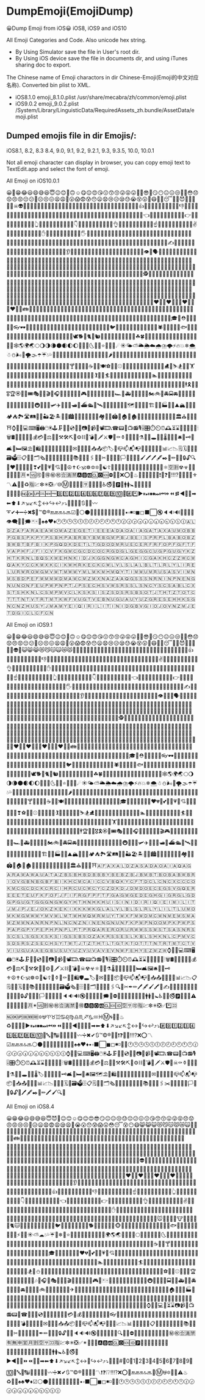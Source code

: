 # DumpEmoji(EmojiDump)
😀Dump Emoji from iOS😀 iOS8, iOS9 and iOS10

All Emoji Categories and Code. Also unicode hex string.

* By Using Simulator save the file in User's root dir.
* By Using iOS device save the file in documents dir, and using iTunes sharing doc to export.

The Chinese name of Emoji charactors in dir Chinese-Emoji(Emoji的中文对应名称). Converted bin plist to XML.

* iOS8.1.0  emoji_8.1.0.plist  /usr/share/mecabra/zh/common/emoji.plist
* iOS9.0.2  emoji_9.0.2.plist  /System/Library/LinguisticData/RequiredAssets_zh.bundle/AssetData/emoji.plist

## Dumped emojis file in dir Emojis/:
iOS8.1, 8.2, 8.3 8.4, 9.0, 9.1, 9.2, 9.2.1, 9.3, 9.3.5, 10.0, 10.0.1


Not all emoji character can display in browser, you can copy emoji text to TextEdit.app and select the font of emoji.

All Emoji on iOS10.0.1

😀😬😁😂😃😄😅😆😇😉😊🙂🙃☺😋😌😍😘😗😙😚😜😝😛🤑🤓😎🤗😏😶😐😑😒🙄🤔😳😞😟😠😡😔😕🙁☹😣😖😫😩😤😮😱😨😰😯😦😧😢😥😪😓😭😵😲🤐😷🤒🤕😴💤💩😈👿👹👺👻💀☠👽👾🤖😺😸😹😻😼😽🙀😿😾🙌🙌🏻🙌🏼🙌🏽🙌🏾🙌🏿👏👏🏻👏🏼👏🏽👏🏾👏🏿👍👍🏻👍🏼👍🏽👍🏾👍🏿👎👎🏻👎🏼👎🏽👎🏾👎🏿👊👊🏻👊🏼👊🏽👊🏾👊🏿✊✊🏻✊🏼✊🏽✊🏾✊🏿👋👋🏻👋🏼👋🏽👋🏾👋🏿👈👈🏻👈🏼👈🏽👈🏾👈🏿👉👉🏻👉🏼👉🏽👉🏾👉🏿👆👆🏻👆🏼👆🏽👆🏾👆🏿👇👇🏻👇🏼👇🏽👇🏾👇🏿👌👌🏻👌🏼👌🏽👌🏾👌🏿☝☝🏻☝🏼☝🏽☝🏾☝🏿✌✌🏻✌🏼✌🏽✌🏾✌🏿✋✋🏻✋🏼✋🏽✋🏾✋🏿🖐🖐🏻🖐🏼🖐🏽🖐🏾🖐🏿👐👐🏻👐🏼👐🏽👐🏾👐🏿💪💪🏻💪🏼💪🏽💪🏾💪🏿🙏🙏🏻🙏🏼🙏🏽🙏🏾🙏🏿🖖🖖🏻🖖🏼🖖🏽🖖🏾🖖🏿🤘🤘🏻🤘🏼🤘🏽🤘🏾🤘🏿🖕🖕🏻🖕🏼🖕🏽🖕🏾🖕🏿✍✍🏻✍🏼✍🏽✍🏾✍🏿💅💅🏻💅🏼💅🏽💅🏾💅🏿👄👅👂👂🏻👂🏼👂🏽👂🏾👂🏿👃👃🏻👃🏼👃🏽👃🏾👃🏿👁👀🗣👤👥👶👶🏻👶🏼👶🏽👶🏾👶🏿👦👦🏻👦🏼👦🏽👦🏾👦🏿👧👧🏻👧🏼👧🏽👧🏾👧🏿👨👨🏻👨🏼👨🏽👨🏾👨🏿👩👩🏻👩🏼👩🏽👩🏾👩🏿👱‍♀️👱👱🏻👱🏼👱🏽👱🏾👱🏿👴👴🏻👴🏼👴🏽👴🏾👴🏿👵👵🏻👵🏼👵🏽👵🏾👵🏿👲👲🏻👲🏼👲🏽👲🏾👲🏿👳‍♀️👳👳🏻👳🏼👳🏽👳🏾👳🏿👮‍♀️👮👮🏻👮🏼👮🏽👮🏾👮🏿👷‍♀️👷👷🏻👷🏼👷🏽👷🏾👷🏿💂‍♀️💂💂🏻💂🏼💂🏽💂🏾💂🏿🕵️‍♀️🕵🕵🏻🕵🏼🕵🏽🕵🏾🕵🏿🎅🎅🏻🎅🏼🎅🏽🎅🏾🎅🏿👸👸🏻👸🏼👸🏽👸🏾👸🏿👰👰🏻👰🏼👰🏽👰🏾👰🏿👼👼🏻👼🏼👼🏽👼🏾👼🏿🙇‍♀️🙇🙇🏻🙇🏼🙇🏽🙇🏾🙇🏿💁💁🏻💁🏼💁🏽💁🏾💁🏿💁‍♂️🙅🙅🏻🙅🏼🙅🏽🙅🏾🙅🏿🙅‍♂️🙆🙆🏻🙆🏼🙆🏽🙆🏾🙆🏿🙆‍♂️🙋🙋🏻🙋🏼🙋🏽🙋🏾🙋🏿🙋‍♂️🙎🙎🏻🙎🏼🙎🏽🙎🏾🙎🏿🙎‍♂️🙍🙍🏻🙍🏼🙍🏽🙍🏾🙍🏿🙍‍♂️💇💇🏻💇🏼💇🏽💇🏾💇🏿💇‍♂️💆💆🏻💆🏼💆🏽💆🏾💆🏿💆‍♂️💃💃🏻💃🏼💃🏽💃🏾💃🏿👯👯‍♂️🚶‍♀️🚶🚶🏻🚶🏼🚶🏽🚶🏾🚶🏿🏃‍♀️🏃🏃🏻🏃🏼🏃🏽🏃🏾🏃🏿👫👭👬💑👩‍❤️‍👩👨‍❤️‍👨💏👩‍❤️‍💋‍👩👨‍❤️‍💋‍👨👪👨‍👩‍👧👨‍👩‍👧‍👦👨‍👩‍👦‍👦👨‍👩‍👧‍👧👩‍👩‍👦👩‍👩‍👧👩‍👩‍👧‍👦👩‍👩‍👦‍👦👩‍👩‍👧‍👧👨‍👨‍👦👨‍👨‍👧👨‍👨‍👧‍👦👨‍👨‍👦‍👦👨‍👨‍👧‍👧👩‍👦👩‍👧👩‍👧‍👦👩‍👦‍👦👩‍👧‍👧👨‍👦👨‍👧👨‍👧‍👦👨‍👦‍👦👨‍👧‍👧👚👕👖👔👗👙👘💄💋👣👠👡👢👞👟👒🎩🎓👑⛑🎒👝👛👜💼👓🕶💍🌂🐶🐱🐭🐹🐰🐻🐼🐨🐯🦁🐮🐷🐽🐸🐙🐵🙈🙉🙊🐒🐔🐧🐦🐤🐣🐥🐺🐗🐴🦄🐝🐛🐌🐞🐜🕷🦂🦀🐍🐢🐠🐟🐡🐬🐳🐋🐊🐆🐅🐃🐂🐄🐪🐫🐘🐐🐏🐑🐎🐖🐀🐁🐓🦃🕊🐕🐩🐈🐇🐿🐾🐉🐲🌵🎄🌲🌳🌴🌱🌿☘🍀🎍🎋🍃🍂🍁🌾🌺🌻🌹🌷🌼🌸💐🍄🌰🎃🐚🕸🌎🌍🌏🌕🌖🌗🌘🌑🌒🌓🌔🌚🌝🌛🌜🌞🌙⭐🌟💫✨☄☀🌤⛅🌥🌦☁🌧⛈🌩⚡🔥💥❄🌨☃⛄🌬💨🌪🌫☂☔💧💦🌊🍏🍎🍐🍊🍋🍌🍉🍇🍓🍈🍒🍑🍍🍅🍆🌶🌽🍠🍯🍞🧀🍗🍖🍤🍳🍔🍟🌭🍕🍝🌮🌯🍜🍲🍥🍣🍱🍛🍙🍚🍘🍢🍡🍧🍨🍦🍰🎂🍮🍬🍭🍫🍿🍩🍪🍺🍻🍷🍸🍹🍾🍶🍵☕🍼🍴🍽⚽🏀🏈⚾🎾🏐🏉🎱🏓🏸🏒🏑🏏🏹⛳🎣⛸🎿⛷🏂🏋️‍♀️🏋🏋🏻🏋🏼🏋🏽🏋🏾🏋🏿⛹️‍♀️⛹⛹🏻⛹🏼⛹🏽⛹🏾⛹🏿🏌️‍♀️🏌🏄‍♀️🏄🏄🏻🏄🏼🏄🏽🏄🏾🏄🏿🏊‍♀️🏊🏊🏻🏊🏼🏊🏽🏊🏾🏊🏿🚣‍♀️🚣🚣🏻🚣🏼🚣🏽🚣🏾🚣🏿🏇🚴‍♀️🚴🚴🏻🚴🏼🚴🏽🚴🏾🚴🏿🚵‍♀️🚵🚵🏻🚵🏼🚵🏽🚵🏾🚵🏿🛀🛀🏻🛀🏼🛀🏽🛀🏾🛀🏿🕴🎗🎽🏅🎖🏆🏵🎯🎫🎟🎭🎨🎪🎬🎤🎧🎼🎹🎷🎺🎸🎻🎮🎰🎲🎳🚗🚕🚙🚌🚎🏎🚓🚑🚒🚐🚚🚛🚜🏍🚲🚨🚔🚍🚘🚖🚡🚠🚟🚃🚋🚝🚄🚅🚈🚞🚂🚆🚇🚊🚉🚁🛩✈🛫🛬⛵🛥🚤⛴🛳🚀🛰💺⚓🚧⛽🚏🚦🚥🗺🚢🎡🎢🎠🏗🌁🗼🏭⛲🎑⛰🏔🗻🌋🗾🏕⛺🏞🛣🛤🌅🌄🏜🏖🏝🌇🌆🏙🌃🌉🌌🌠🎇🎆🌈🏘🏰🏯🏟🗽🏠🏡🏚🏢🏬🏣🏤🏥🏦🏨🏪🏫🏩💒🏛⛪🕌🕍🕋⛩⌚📱📲💻⌨🖥🖨🖱🖲🕹🗜💽💾💿📀📼📷📸📹🎥📽🎞📞☎📟📠📺📻🎙🎚🎛⏱⏲⏰🕰⏳⌛📡🔋🔌💡🔦🕯🗑🛢💸💵💴💶💷💰💳💎⚖🔧🔨⚒🛠⛏🔩⚙⛓🔫💣🔪🗡⚔🛡🚬⚰⚱🏺🔮📿💈⚗🔭🔬🕳💊💉🌡🚽🚿🛁🛎🔑🗝🚪🛋🛌🛏🖼⛱🗿🛍🎁🎈🎏🎀🎊🎉🎐🏮🎎✉📩📨📧💌📥📤📦🏷🔖📪📫📬📭📮📯📜📃📄📑📊📈📉🗒🗓📆📅📇🗃🗳🗄📋📁📂🗂🗞📰📓📔📒📕📗📘📙📚📖🔗📎🖇📐📏✂📌📍🚩🎌🏳🏴🏁🏳️‍🌈🖌🖍🖊🖋✒📝✏🔏🔐🔒🔓🔍🔎❤💛💚💙💜💔❣💕💞💓💗💖💘💝💟☮✝☪🕉☸✡🔯🕎☯☦🛐⛎♈♉♊♋♌♍♎♏♐♑♒♓🆔⚛🈳🈹☢☣📴📳🈶🈚🈸🈺🈷✴🆚🉑💮🉐㊙㊗🈴🈵🈲🅰🅱🆎🆑🅾🆘⛔📛🚫❌⭕💢♨🚷🚯🚳🚱🔞📵❗❕❓❔‼⁉💯🔅🔆🔱⚜〽⚠🚸🔰♻🈯💹❇✳❎✅🌐Ⓜ💠🌀➿🏧🈂🛂🛃🛄🛅♿🚭🚾🅿🚰🚹🚺🚼🚻🚮🎦📶🈁🔤🔡🔠🔣ℹ🆖🆗🆙🆒🆕🆓0️⃣1️⃣2️⃣3️⃣4️⃣5️⃣6️⃣7️⃣8️⃣9️⃣🔟🔢#️⃣*️⃣▶⏸⏯⏹⏺⏭⏮⏩⏪⏫⏬◀🔼🔽➡⬅⬆⬇↗↘↙↖↕↔↪↩⤴⤵🔀🔁🔂🔄🔃🎵🎶〰➰✔➕➖➗✖💲💱™©®🔚🔙🔛🔝🔜☑🔘⚪⚫🔴🔵🔺🔻🔸🔹🔶🔷🔳🔲▪▫◾◽◼◻⬛⬜🔇🔈🔉🔊🔕🔔📣📢👁‍🗨💬💭🗯🃏🀄🎴♠♣♥♦🕐🕑🕒🕓🕔🕕🕖🕗🕘🕙🕚🕛🕜🕝🕞🕟🕠🕡🕢🕣🕤🕥🕦🕧🇦🇱🇩🇿🇦🇫🇦🇷🇦🇪🇦🇼🇴🇲🇦🇿🇪🇬🇪🇹🇮🇪🇪🇪🇦🇩🇦🇴🇦🇮🇦🇬🇦🇹🇦🇽🇦🇺🇲🇴🇧🇧🇵🇬🇧🇸🇵🇰🇵🇾🇵🇸🇧🇭🇵🇦🇧🇷🇧🇾🇧🇲🇧🇬🇲🇵🇧🇯🇧🇪🇮🇸🇵🇷🇵🇱🇧🇦🇧🇴🇧🇿🇧🇼🇧🇹🇧🇫🇧🇮🇰🇵🇬🇶🇩🇰🇩🇪🇹🇱🇹🇬🇩🇴🇩🇲🇷🇺🇪🇨🇪🇷🇫🇷🇫🇴🇵🇫🇬🇫🇹🇫🇻🇦🇵🇭🇫🇯🇫🇮🇨🇻🇫🇰🇬🇲🇨🇬🇨🇩🇨🇴🇨🇷🇬🇩🇬🇱🇬🇪🇬🇬🇨🇺🇬🇵🇬🇺🇬🇾🇰🇿🇭🇹🇰🇷🇳🇱🇧🇶🇸🇽🇲🇪🇭🇳🇰🇮🇩🇯🇰🇬🇬🇳🇬🇼🇨🇦🇬🇭🇮🇨🇬🇦🇰🇭🇨🇿🇿🇼🇨🇲🇶🇦🇰🇾🇨🇨🇰🇲🇽🇰🇨🇮🇰🇼🇭🇷🇰🇪🇨🇰🇨🇼🇱🇻🇱🇸🇱🇦🇱🇧🇱🇹🇱🇷🇱🇾🇱🇮🇷🇪🇱🇺🇷🇼🇷🇴🇲🇬🇲🇻🇲🇹🇲🇼🇲🇾🇲🇱🇲🇰🇲🇭🇲🇶🇾🇹🇮🇲🇲🇺🇲🇷🇺🇸🇦🇸🇻🇮🇲🇳🇲🇸🇧🇩🇵🇪🇫🇲🇲🇲🇲🇩🇲🇦🇲🇨🇲🇿🇲🇽🇳🇦🇿🇦🇦🇶🇬🇸🇸🇸🇳🇷🇳🇮🇳🇵🇳🇪🇳🇬🇳🇺🇳🇴🇳🇫🇪🇺🇵🇼🇵🇳🇵🇹🇯🇵🇸🇪🇨🇭🇸🇻🇼🇸🇷🇸🇸🇱🇸🇳🇨🇾🇸🇨🇸🇦🇧🇱🇨🇽🇸🇹🇸🇭🇰🇳🇱🇨🇸🇲🇵🇲🇻🇨🇱🇰🇸🇰🇸🇮🇸🇿🇸🇩🇸🇷🇸🇧🇸🇴🇹🇯🇹🇭🇹🇿🇹🇴🇹🇨🇹🇹🇹🇳🇹🇻🇹🇷🇹🇲🇹🇰🇼🇫🇻🇺🇬🇹🇻🇪🇧🇳🇺🇬🇺🇦🇺🇾🇺🇿🇬🇷🇪🇸🇪🇭🇭🇰🇸🇬🇳🇨🇳🇿🇭🇺🇸🇾🇯🇲🇦🇲🇾🇪🇮🇶🇮🇷🇮🇱🇮🇹🇮🇳🇮🇩🇬🇧🇻🇬🇮🇴🇯🇴🇻🇳🇿🇲🇯🇪🇹🇩🇬🇮🇨🇱🇨🇫🇨🇳

All Emoji on iOS9.1

😀😬😁😂😃😄😅😆😇😉😊🙂🙃☺😋😌😍😘😗😙😚😜😝😛🤑🤓😎🤗😏😶😐😑😒🙄🤔😳😞😟😠😡😔😕🙁☹😣😖😫😩😤😮😱😨😰😯😦😧😢😥😪😓😭😵😲🤐😷🤒🤕😴💤💩😈👿👹👺💀👻👽🤖😺😸😹😻😼😽🙀😿😾🙌🙌🏻🙌🏼🙌🏽🙌🏾🙌🏿👏👏🏻👏🏼👏🏽👏🏾👏🏿👋👋🏻👋🏼👋🏽👋🏾👋🏿👍👍🏻👍🏼👍🏽👍🏾👍🏿👎👎🏻👎🏼👎🏽👎🏾👎🏿👊👊🏻👊🏼👊🏽👊🏾👊🏿✊✊🏻✊🏼✊🏽✊🏾✊🏿✌✌🏻✌🏼✌🏽✌🏾✌🏿👌👌🏻👌🏼👌🏽👌🏾👌🏿✋✋🏻✋🏼✋🏽✋🏾✋🏿👐👐🏻👐🏼👐🏽👐🏾👐🏿💪💪🏻💪🏼💪🏽💪🏾💪🏿🙏🙏🏻🙏🏼🙏🏽🙏🏾🙏🏿☝☝🏻☝🏼☝🏽☝🏾☝🏿👆👆🏻👆🏼👆🏽👆🏾👆🏿👇👇🏻👇🏼👇🏽👇🏾👇🏿👈👈🏻👈🏼👈🏽👈🏾👈🏿👉👉🏻👉🏼👉🏽👉🏾👉🏿🖕🖕🏻🖕🏼🖕🏽🖕🏾🖕🏿🖐🖐🏻🖐🏼🖐🏽🖐🏾🖐🏿🤘🤘🏻🤘🏼🤘🏽🤘🏾🤘🏿🖖🖖🏻🖖🏼🖖🏽🖖🏾🖖🏿✍✍🏻✍🏼✍🏽✍🏾✍🏿💅💅🏻💅🏼💅🏽💅🏾💅🏿👄👅👂👂🏻👂🏼👂🏽👂🏾👂🏿👃👃🏻👃🏼👃🏽👃🏾👃🏿👁👀👤👥🗣👶👶🏻👶🏼👶🏽👶🏾👶🏿👦👦🏻👦🏼👦🏽👦🏾👦🏿👧👧🏻👧🏼👧🏽👧🏾👧🏿👨👨🏻👨🏼👨🏽👨🏾👨🏿👩👩🏻👩🏼👩🏽👩🏾👩🏿👱👱🏻👱🏼👱🏽👱🏾👱🏿👴👴🏻👴🏼👴🏽👴🏾👴🏿👵👵🏻👵🏼👵🏽👵🏾👵🏿👲👲🏻👲🏼👲🏽👲🏾👲🏿👳👳🏻👳🏼👳🏽👳🏾👳🏿👮👮🏻👮🏼👮🏽👮🏾👮🏿👷👷🏻👷🏼👷🏽👷🏾👷🏿💂💂🏻💂🏼💂🏽💂🏾💂🏿🕵🎅🎅🏻🎅🏼🎅🏽🎅🏾🎅🏿👼👼🏻👼🏼👼🏽👼🏾👼🏿👸👸🏻👸🏼👸🏽👸🏾👸🏿👰👰🏻👰🏼👰🏽👰🏾👰🏿🚶🚶🏻🚶🏼🚶🏽🚶🏾🚶🏿🏃🏃🏻🏃🏼🏃🏽🏃🏾🏃🏿💃💃🏻💃🏼💃🏽💃🏾💃🏿👯👫👬👭🙇🙇🏻🙇🏼🙇🏽🙇🏾🙇🏿💁💁🏻💁🏼💁🏽💁🏾💁🏿🙅🙅🏻🙅🏼🙅🏽🙅🏾🙅🏿🙆🙆🏻🙆🏼🙆🏽🙆🏾🙆🏿🙋🙋🏻🙋🏼🙋🏽🙋🏾🙋🏿🙎🙎🏻🙎🏼🙎🏽🙎🏾🙎🏿🙍🙍🏻🙍🏼🙍🏽🙍🏾🙍🏿💇💇🏻💇🏼💇🏽💇🏾💇🏿💆💆🏻💆🏼💆🏽💆🏾💆🏿💑👩‍❤️‍👩👨‍❤️‍👨💏👩‍❤️‍💋‍👩👨‍❤️‍💋‍👨👪👨‍👩‍👧👨‍👩‍👧‍👦👨‍👩‍👦‍👦👨‍👩‍👧‍👧👩‍👩‍👦👩‍👩‍👧👩‍👩‍👧‍👦👩‍👩‍👦‍👦👩‍👩‍👧‍👧👨‍👨‍👦👨‍👨‍👧👨‍👨‍👧‍👦👨‍👨‍👦‍👦👨‍👨‍👧‍👧👚👕👖👔👗👙👘💄💋👣👠👡👢👞👟👒🎩🎓👑⛑🎒👝👛👜💼👓🕶💍🌂🐶🐱🐭🐹🐰🐻🐼🐨🐯🦁🐮🐷🐽🐸🐙🐵🙈🙉🙊🐒🐔🐧🐦🐤🐣🐥🐺🐗🐴🦄🐝🐛🐌🐞🐜🕷🦂🦀🐍🐢🐠🐟🐡🐬🐳🐋🐊🐆🐅🐃🐂🐄🐪🐫🐘🐐🐏🐑🐎🐖🐀🐁🐓🦃🕊🐕🐩🐈🐇🐿🐾🐉🐲🌵🎄🌲🌳🌴🌱🌿☘🍀🎍🎋🍃🍂🍁🌾🌺🌻🌹🌷🌼🌸💐🍄🌰🎃🐚🕸🌎🌍🌏🌕🌖🌗🌘🌑🌒🌓🌔🌚🌝🌛🌜🌞🌙⭐🌟💫✨☄☀🌤⛅🌥🌦☁🌧⛈🌩⚡🔥💥❄🌨☃⛄🌬💨🌪🌫☂☔💧💦🌊🍏🍎🍐🍊🍋🍌🍉🍇🍓🍈🍒🍑🍍🍅🍆🌶🌽🍠🍯🍞🧀🍗🍖🍤🍳🍔🍟🌭🍕🍝🌮🌯🍜🍲🍥🍣🍱🍛🍙🍚🍘🍢🍡🍧🍨🍦🍰🎂🍮🍬🍭🍫🍿🍩🍪🍺🍻🍷🍸🍹🍾🍶🍵☕🍼🍴🍽🎀🎁🎂🎃🎄🎋🎍🎑🎆🎇🎉🎊🎈💫✨💥🎓👑🎎🎏🎐🎌🏮💍❤💔💌💕💞💓💗💖💘💝💟💜💛💚💙❣⚽🏀🏈⚾🎾🏐🏉🎱⛳🏌🏓🏸🏒🏑🏏🎿⛷🏂⛸🏹🎣🚣🚣🏻🚣🏼🚣🏽🚣🏾🚣🏿🏊🏊🏻🏊🏼🏊🏽🏊🏾🏊🏿🏄🏄🏻🏄🏼🏄🏽🏄🏾🏄🏿🛀🛀🏻🛀🏼🛀🏽🛀🏾🛀🏿⛹⛹🏻⛹🏼⛹🏽⛹🏾⛹🏿🏋🏋🏻🏋🏼🏋🏽🏋🏾🏋🏿🚴🚴🏻🚴🏼🚴🏽🚴🏾🚴🏿🚵🚵🏻🚵🏼🚵🏽🚵🏾🚵🏿🏇🏇🏻🏇🏼🏇🏽🏇🏾🏇🏿🕴🏆🎽🏅🎖🎗🏵🎫🎟🎭🎨🎪🎤🎧🎼🎹🎷🎺🎸🎻🎬🎮👾🎯🎲🎰🎳🚗🚕🚙🚌🚎🏎🚓🚑🚒🚐🚚🚛🚜🏍🚲🚨🚔🚍🚘🚖🚡🚠🚟🚃🚋🚝🚄🚅🚈🚞🚂🚆🚇🚊🚉🚁🛩✈🛫🛬⛵🛥🚤⛴🛳🚀🛰💺⚓🚧⛽🚏🚦🚥🏁🚢🎡🎢🎠🏗🌁🗼🏭⛲🎑⛰🏔🗻🌋🗾🏕⛺🏞🛣🛤🌅🌄🏜🏖🏝🌇🌆🏙🌃🌉🌌🌠🎇🎆🌈🏘🏰🏯🏟🗽🏠🏡🏚🏢🏬🏣🏤🏥🏦🏨🏪🏫🏩💒🏛⛪🕌🕍🕋⛩🇦🇫🇦🇽🇦🇱🇩🇿🇦🇸🇦🇩🇦🇴🇦🇮🇦🇶🇦🇬🇦🇷🇦🇲🇦🇼🇦🇺🇦🇹🇦🇿🇧🇸🇧🇭🇧🇩🇧🇧🇧🇾🇧🇪🇧🇿🇧🇯🇧🇲🇧🇹🇧🇴🇧🇦🇧🇼🇧🇷🇮🇴🇻🇬🇧🇳🇧🇬🇧🇫🇧🇮🇰🇭🇨🇲🇨🇦🇮🇨🇨🇻🇧🇶🇰🇾🇨🇫🇹🇩🇨🇱🇨🇳🇨🇽🇨🇨🇨🇴🇰🇲🇨🇬🇨🇩🇨🇰🇨🇷🇨🇮🇭🇷🇨🇺🇨🇼🇨🇾🇨🇿🇩🇰🇩🇯🇩🇲🇩🇴🇪🇨🇪🇬🇸🇻🇬🇶🇪🇷🇪🇪🇪🇹🇪🇺🇫🇰🇫🇴🇫🇯🇫🇮🇫🇷🇬🇫🇵🇫🇹🇫🇬🇦🇬🇲🇬🇪🇩🇪🇬🇭🇬🇮🇬🇷🇬🇱🇬🇩🇬🇵🇬🇺🇬🇹🇬🇬🇬🇳🇬🇼🇬🇾🇭🇹🇭🇳🇭🇰🇭🇺🇮🇸🇮🇳🇮🇩🇮🇷🇮🇶🇮🇪🇮🇲🇮🇱🇮🇹🇯🇲🇯🇵🇯🇪🇯🇴🇰🇿🇰🇪🇰🇮🇽🇰🇰🇼🇰🇬🇱🇦🇱🇻🇱🇧🇱🇸🇱🇷🇱🇾🇱🇮🇱🇹🇱🇺🇲🇴🇲🇰🇲🇬🇲🇼🇲🇾🇲🇻🇲🇱🇲🇹🇲🇭🇲🇶🇲🇷🇲🇺🇾🇹🇲🇽🇫🇲🇲🇩🇲🇨🇲🇳🇲🇪🇲🇸🇲🇦🇲🇿🇲🇲🇳🇦🇳🇷🇳🇵🇳🇱🇳🇨🇳🇿🇳🇮🇳🇪🇳🇬🇳🇺🇳🇫🇰🇵🇲🇵🇳🇴🇴🇲🇵🇰🇵🇼🇵🇸🇵🇦🇵🇬🇵🇾🇵🇪🇵🇭🇵🇳🇵🇱🇵🇹🇵🇷🇶🇦🇷🇪🇷🇴🇷🇺🇷🇼🇼🇸🇸🇲🇸🇹🇸🇦🇸🇳🇷🇸🇸🇨🇸🇱🇸🇬🇸🇽🇸🇰🇸🇮🇬🇸🇸🇧🇸🇴🇿🇦🇰🇷🇸🇸🇪🇸🇱🇰🇧🇱🇸🇭🇰🇳🇱🇨🇵🇲🇻🇨🇸🇩🇸🇷🇸🇿🇸🇪🇨🇭🇸🇾🇹🇼🇹🇯🇹🇿🇹🇭🇹🇱🇹🇬🇹🇰🇹🇴🇹🇹🇹🇳🇹🇷🇹🇲🇹🇨🇹🇻🇻🇮🇺🇬🇺🇦🇦🇪🇬🇧🇺🇸🇺🇾🇺🇿🇻🇺🇻🇦🇻🇪🇻🇳🇼🇫🇪🇭🇾🇪🇿🇲🇿🇼⌚📱📲💻⌨🖥🖨🖱🖲🕹🗜💽💾💿📀📼📷📸📹🎥📽🎞📞☎📟📺📻📠🎙🎚🎛⏱⏲⏰🕰⏳⌛📡🔋🔌💡🔦🕯🗑🛢💸💵💴💶💷💰💳💎⚖⛏🔨⚒🛠🔧🔩⚙🔪🗡⚔⛓🔫💣🚬☠☢☣⚛🔬🔭⚗🌡💉💊🚿🛁🚽🛌🛏🛋🖼🛎🚪🔑🗝⚜☮✝☪🕉☸✡🕎☯☦📿⚱🏺⚰🔮💈🛍🛡🕳🏷🔖✉📩📨📧📦📮📪📫📬📭📯📥📤📄📃📜📑📊📈📉📋🗒📒📇🗓📅📆📚📖📔📓📕📗📘📙🗃🗳🗞📰🗄📁📂🗂📐📏📎🔗🖇🔍🔎✂✒✏🖊🖋🖌🖍📝✍✍🏻✍🏼✍🏽✍🏾✍🏿🔏🔐🔒🔓📌📍🚩🏳🏴📣📢🔔🔕🔈🔉🔊🔇💤🔅🔆💯💭🗯💬⛔📛🚫🚷🚯🚳🚱📵🔞🚹🚺🚻🚼♿🚰🚮🚭🅿🚾🏧🚸⚠📴📳🈶🈚🈸🈺🈷✴🆚🈹㊙㊗🈴🈵🈲💮🉐🅰🅱🅾🆎🆑🆘🆔🈳🈂🉑🈯💹❇✳❎✅*️⃣🈁🆖🆗🆙🆒🆕🆓🔯⛎♈♉♊♋♌♍♎♏♐♑♒♓Ⓜ🌀🔰🔱♨♻💢💠➰➿▶⏸⏯⏹⏺⏭⏮⏩⏪🔀🔁🔂◀🔼🔽⏫⏬➡⬅⬆⬇↗↘↙↖↕↔🔄↪↩⤴⤵#️⃣0️⃣1️⃣2️⃣3️⃣4️⃣5️⃣6️⃣7️⃣8️⃣9️⃣🔟🔢🔤🔡🔠ℹ📶🎦🔣➕➖〰➗✖✔🔃™©®💱💲❗❓❕❔‼⁉❌⭕〽☑🔚🔙🔛🔝🔜⚪⚫🔘🔴🔵🔸🔹🔶🔷🔺🔻♠♣♥♦▪▫⬛⬜◼◻◾◽🔲🔳🕐🕑🕒🕓🕔🕕🕖🕗🕘🕙🕚🕛🕜🕝🕞🕟🕠🕡🕢🕣🕤🕥🕦🕧⌚📱📲💻⌨🖥🖨🖱🖲🕹🗜💽💾💿📀📼📷📸📹🎥📽🎞📞☎📟📠📺📻🎙🎚🎛⏱⏲⏰🕰⏳⌛📡🔋🔌💡🔦🕯🗑🛢💸💵💴💶💷💰💳💎⚖🔧🔨⚒🛠⛏🔩⚙⛓🔫💣🔪🗡⚔🛡🚬☠⚰⚱🏺🔮📿💈⚗🔭🔬🕳💊💉🌡🏷🔖🚽🚿🛁🔑🗝🛋🛌🛏🚪🛎🖼🗺⛱🗿🛍🎈🎏🎀🎁🎊🎉🎎🎐🎌🏮✉📩📨📧💌📮📪📫📬📭📦📯📥📤📜📃📑📊📈📉📄📅📆🗓📇🗃🗳🗄📋🗒📁📂🗂🗞📰📓📕📗📘📙📔📒📚📖🔗📎🖇✂📐📏📌📍🚩🏳🏴🔐🔒🔓🔏🖊🖋✒📝✏🖍🖌🔍🔎




All Emoji on iOS8.4

😀😁😂😃😄😅😆😇😈👿😉😊☺😋😌😍😎😏😐😑😒😓😔😕😖😗😘😙😚😛😜😝😞😟😠😡😢😣😤😥😦😧😨😩😪😫😬😭😮😯😰😱😲😳😴😵😶😷😸😹😺😻😼😽😾😿🙀👣👤👥👶👶🏻👶🏼👶🏽👶🏾👶🏿👦👦🏻👦🏼👦🏽👦🏾👦🏿👧👧🏻👧🏼👧🏽👧🏾👧🏿👨👨🏻👨🏼👨🏽👨🏾👨🏿👩👩🏻👩🏼👩🏽👩🏾👩🏿👪👨‍👩‍👧👨‍👩‍👧‍👦👨‍👩‍👦‍👦👨‍👩‍👧‍👧👩‍👩‍👦👩‍👩‍👧👩‍👩‍👧‍👦👩‍👩‍👦‍👦👩‍👩‍👧‍👧👨‍👨‍👦👨‍👨‍👧👨‍👨‍👧‍👦👨‍👨‍👦‍👦👨‍👨‍👧‍👧👫👬👭👯👰👰🏻👰🏼👰🏽👰🏾👰🏿👱👱🏻👱🏼👱🏽👱🏾👱🏿👲👲🏻👲🏼👲🏽👲🏾👲🏿👳👳🏻👳🏼👳🏽👳🏾👳🏿👴👴🏻👴🏼👴🏽👴🏾👴🏿👵👵🏻👵🏼👵🏽👵🏾👵🏿👮👮🏻👮🏼👮🏽👮🏾👮🏿👷👷🏻👷🏼👷🏽👷🏾👷🏿👸👸🏻👸🏼👸🏽👸🏾👸🏿💂💂🏻💂🏼💂🏽💂🏾💂🏿👼👼🏻👼🏼👼🏽👼🏾👼🏿🎅🎅🏻🎅🏼🎅🏽🎅🏾🎅🏿👻👹👺💩💀👽👾🙇🙇🏻🙇🏼🙇🏽🙇🏾🙇🏿💁💁🏻💁🏼💁🏽💁🏾💁🏿🙅🙅🏻🙅🏼🙅🏽🙅🏾🙅🏿🙆🙆🏻🙆🏼🙆🏽🙆🏾🙆🏿🙋🙋🏻🙋🏼🙋🏽🙋🏾🙋🏿🙎🙎🏻🙎🏼🙎🏽🙎🏾🙎🏿🙍🙍🏻🙍🏼🙍🏽🙍🏾🙍🏿💆💆🏻💆🏼💆🏽💆🏾💆🏿💇💇🏻💇🏼💇🏽💇🏾💇🏿💑👩‍❤️‍👩👨‍❤️‍👨💏👩‍❤️‍💋‍👩👨‍❤️‍💋‍👨🙌🙌🏻🙌🏼🙌🏽🙌🏾🙌🏿👏👏🏻👏🏼👏🏽👏🏾👏🏿👂👂🏻👂🏼👂🏽👂🏾👂🏿👀👃👃🏻👃🏼👃🏽👃🏾👃🏿👄💋👅💅💅🏻💅🏼💅🏽💅🏾💅🏿👋👋🏻👋🏼👋🏽👋🏾👋🏿👍👍🏻👍🏼👍🏽👍🏾👍🏿👎👎🏻👎🏼👎🏽👎🏾👎🏿☝☝🏻☝🏼☝🏽☝🏾☝🏿👆👆🏻👆🏼👆🏽👆🏾👆🏿👇👇🏻👇🏼👇🏽👇🏾👇🏿👈👈🏻👈🏼👈🏽👈🏾👈🏿👉👉🏻👉🏼👉🏽👉🏾👉🏿👌👌🏻👌🏼👌🏽👌🏾👌🏿✌✌🏻✌🏼✌🏽✌🏾✌🏿👊👊🏻👊🏼👊🏽👊🏾👊🏿✊✊🏻✊🏼✊🏽✊🏾✊🏿✋✋🏻✋🏼✋🏽✋🏾✋🏿💪💪🏻💪🏼💪🏽💪🏾💪🏿👐👐🏻👐🏼👐🏽👐🏾👐🏿🙏🙏🏻🙏🏼🙏🏽🙏🏾🙏🏿🌱🌲🌳🌴🌵🌷🌸🌹🌺🌻🌼💐🌾🌿🍀🍁🍂🍃🍄🌰🐀🐁🐭🐹🐂🐃🐄🐮🐅🐆🐯🐇🐰🐈🐱🐎🐴🐏🐑🐐🐓🐔🐤🐣🐥🐦🐧🐘🐪🐫🐗🐖🐷🐽🐕🐩🐶🐺🐻🐨🐼🐵🙈🙉🙊🐒🐉🐲🐊🐍🐢🐸🐋🐳🐬🐙🐟🐠🐡🐚🐌🐛🐜🐝🐞🐾⚡🔥🌙☀⛅☁💧💦☔💨❄🌟⭐🌠🌄🌅🌈🌊🌋🌌🗻🗾🌐🌍🌎🌏🌑🌒🌓🌔🌕🌖🌗🌘🌚🌝🌛🌜🌞🍅🍆🌽🍠🍇🍈🍉🍊🍋🍌🍍🍎🍏🍐🍑🍒🍓🍔🍕🍖🍗🍘🍙🍚🍛🍜🍝🍞🍟🍡🍢🍣🍤🍥🍦🍧🍨🍩🍪🍫🍬🍭🍮🍯🍰🍱🍲🍳🍴🍵☕🍶🍷🍸🍹🍺🍻🍼🎀🎁🎂🎃🎄🎋🎍🎑🎆🎇🎉🎊🎈💫✨💥🎓👑🎎🎏🎐🎌🏮💍❤💔💌💕💞💓💗💖💘💝💟💜💛💚💙🏃🏃🏻🏃🏼🏃🏽🏃🏾🏃🏿🚶🚶🏻🚶🏼🚶🏽🚶🏾🚶🏿💃💃🏻💃🏼💃🏽💃🏾💃🏿🚣🚣🏻🚣🏼🚣🏽🚣🏾🚣🏿🏊🏊🏻🏊🏼🏊🏽🏊🏾🏊🏿🏄🏄🏻🏄🏼🏄🏽🏄🏾🏄🏿🛀🛀🏻🛀🏼🛀🏽🛀🏾🛀🏿🏂🎿⛄🚴🚴🏻🚴🏼🚴🏽🚴🏾🚴🏿🚵🚵🏻🚵🏼🚵🏽🚵🏾🚵🏿🏇🏇🏻🏇🏼🏇🏽🏇🏾🏇🏿⛺🎣⚽🏀🏈⚾🎾🏉⛳🏆🎽🏁🎹🎸🎻🎷🎺🎵🎶🎼🎧🎤🎭🎫🎩🎪🎬🎨🎯🎱🎳🎰🎲🎮🎴🃏🀄🎠🎡🎢🚃🚞🚂🚋🚝🚄🚅🚆🚇🚈🚉🚊🚌🚍🚎🚐🚑🚒🚓🚔🚨🚕🚖🚗🚘🚙🚚🚛🚜🚲🚏⛽🚧🚦🚥🚀🚁✈💺⚓🚢🚤⛵🚡🚠🚟🛂🛃🛄🛅💴💶💷💵🗽🗿🌁🗼⛲🏰🏯🌇🌆🌃🌉🏠🏡🏢🏬🏭🏣🏤🏥🏦🏨🏩💒⛪🏪🏫🇦🇺🇦🇹🇧🇪🇧🇷🇨🇦🇨🇱🇨🇳🇨🇴🇩🇰🇫🇮🇫🇷🇩🇪🇭🇰🇮🇳🇮🇩🇮🇪🇮🇱🇮🇹🇯🇵🇰🇷🇲🇴🇲🇾🇲🇽🇳🇱🇳🇿🇳🇴🇵🇭🇵🇱🇵🇹🇵🇷🇷🇺🇸🇦🇸🇬🇿🇦🇪🇸🇸🇪🇨🇭🇹🇷🇬🇧🇺🇸🇦🇪🇻🇳⌚📱📲💻⏰⏳⌛📷📹🎥📺📻📟📞☎📠💽💾💿📀📼🔋🔌💡🔦📡💳💸💰💎🌂👝👛👜💼🎒💄👓👒👡👠👢👞👟👙👗👘👚👕👔👖🚪🚿🛁🚽💈💉💊🔬🔭🔮🔧🔪🔩🔨💣🚬🔫🔖📰🔑✉📩📨📧📥📤📦📯📮📪📫📬📭📄📃📑📈📉📊📅📆🔅🔆📜📋📖📓📔📒📕📗📘📙📚📇🔗📎📌✂📐📍📏🚩📁📂✒✏📝🔏🔐🔒🔓📣📢🔈🔉🔊🔇💤🔔🔕💭💬🚸🔍🔎🚫⛔📛🚷🚯🚳🚱📵🔞🉑🉐💮㊙㊗🈴🈵🈲🈶🈚🈸🈺🈷🈹🈳🈂🈁🈯💹❇✳❎✅✴📳📴🆚🅰🅱🆎🆑🅾🆘🆔🅿🚾🆒🆓🆕🆖🆗🆙🏧♈♉♊♋♌♍♎♏♐♑♒♓🚻🚹🚺🚼♿🚰🚭🚮▶◀🔼🔽⏩⏪⏫⏬➡⬅⬆⬇↗↘↙↖↕↔🔄↪↩⤴⤵🔀🔁🔂#⃣0⃣1⃣2⃣3⃣4⃣5⃣6⃣7⃣8⃣9⃣🔟🔢🔤🔡🔠ℹ📶🎦🔣➕➖〰➗✖✔🔃™©®💱💲➰➿〽❗❓❕❔‼⁉❌⭕💯🔚🔙🔛🔝🔜🌀Ⓜ⛎🔯🔰🔱⚠♨♻💢💠♠♣♥♦☑⚪⚫🔘🔴🔵🔺🔻🔸🔹🔶🔷▪▫⬛⬜◼◻◾◽🔲🔳🕐🕑🕒🕓🕔🕕🕖🕗🕘🕙🕚🕛🕜🕝🕞🕟🕠🕡🕢🕣🕤🕥🕦🕧
